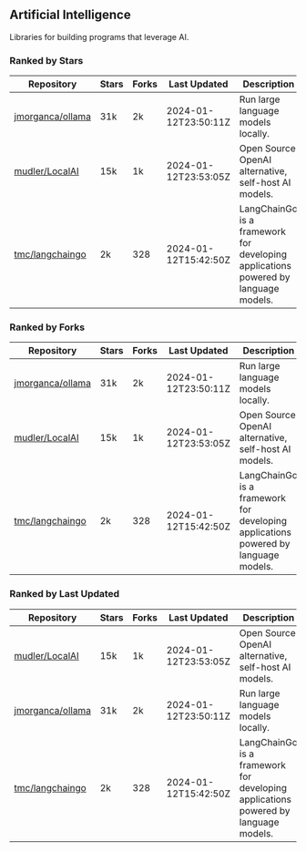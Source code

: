 ## Artificial Intelligence

Libraries for building programs that leverage AI.

### Ranked by Stars

| Repository | Stars | Forks | Last Updated | Description | 
|------------|-------|-------|--------------|-------------|
| [jmorganca/ollama](https://github.com/jmorganca/ollama) | 31k | 2k | 2024-01-12T23:50:11Z |  Run large language models locally. |
| [mudler/LocalAI](https://github.com/mudler/LocalAI) | 15k | 1k | 2024-01-12T23:53:05Z |  Open Source OpenAI alternative, self-host AI models. |
| [tmc/langchaingo](https://github.com/tmc/langchaingo) | 2k | 328 | 2024-01-12T15:42:50Z |  LangChainGo is a framework for developing applications powered by language models. |

### Ranked by Forks

| Repository | Stars | Forks | Last Updated | Description | 
|------------|-------|-------|--------------|-------------|
| [jmorganca/ollama](https://github.com/jmorganca/ollama) | 31k | 2k | 2024-01-12T23:50:11Z |  Run large language models locally. |
| [mudler/LocalAI](https://github.com/mudler/LocalAI) | 15k | 1k | 2024-01-12T23:53:05Z |  Open Source OpenAI alternative, self-host AI models. |
| [tmc/langchaingo](https://github.com/tmc/langchaingo) | 2k | 328 | 2024-01-12T15:42:50Z |  LangChainGo is a framework for developing applications powered by language models. |

### Ranked by Last Updated

| Repository | Stars | Forks | Last Updated | Description | 
|------------|-------|-------|--------------|-------------|
| [mudler/LocalAI](https://github.com/mudler/LocalAI) | 15k | 1k | 2024-01-12T23:53:05Z |  Open Source OpenAI alternative, self-host AI models. |
| [jmorganca/ollama](https://github.com/jmorganca/ollama) | 31k | 2k | 2024-01-12T23:50:11Z |  Run large language models locally. |
| [tmc/langchaingo](https://github.com/tmc/langchaingo) | 2k | 328 | 2024-01-12T15:42:50Z |  LangChainGo is a framework for developing applications powered by language models. |

